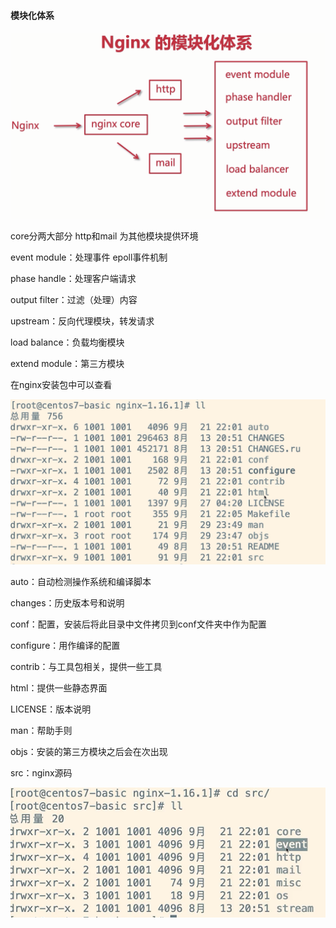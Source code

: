 #### 模块化体系

![Image](..\static\NGINX模块化体系.png)

core分两大部分 http和mail 为其他模块提供环境

event module：处理事件 epoll事件机制

phase handle：处理客户端请求

output filter：过滤（处理）内容

upstream：反向代理模块，转发请求

load balance：负载均衡模块

extend module：第三方模块

在nginx安装包中可以查看

![Image](..\static\安装模块.png)

auto：自动检测操作系统和编译脚本

changes：历史版本号和说明 

conf：配置，安装后将此目录中文件拷贝到conf文件夹中作为配置

configure：用作编译的配置

contrib：与工具包相关，提供一些工具

html：提供一些静态界面

LICENSE：版本说明

man：帮助手则

objs：安装的第三方模块之后会在次出现

src：nginx源码

![Image](..\static\nginxSrc目录.png)